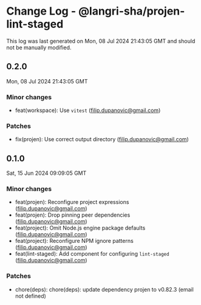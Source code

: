 # Change Log - @langri-sha/projen-lint-staged

This log was last generated on Mon, 08 Jul 2024 21:43:05 GMT and should not be manually modified.

<!-- Start content -->

## 0.2.0

Mon, 08 Jul 2024 21:43:05 GMT

### Minor changes

- feat(workspace): Use `vitest` (filip.dupanovic@gmail.com)

### Patches

- fix(projen): Use correct output directory (filip.dupanovic@gmail.com)

## 0.1.0

Sat, 15 Jun 2024 09:09:05 GMT

### Minor changes

- feat(projen): Reconfigure project expressions (filip.dupanovic@gmail.com)
- feat(projen): Drop pinning peer dependencies (filip.dupanovic@gmail.com)
- feat(project): Omit Node.js engine package defaults (filip.dupanovic@gmail.com)
- feat(project): Reconfigure NPM ignore patterns (filip.dupanovic@gmail.com)
- feat(lint-staged): Add component for configuring `lint-staged` (filip.dupanovic@gmail.com)

### Patches

- chore(deps): chore(deps): update dependency projen to v0.82.3 (email not defined)
